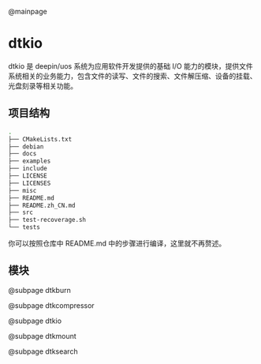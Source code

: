 @mainpage



# dtkio

dtkio 是 deepin/uos 系统为应用软件开发提供的基础 I/O 能力的模块，提供文件系统相关的业务能力，包含文件的读写、文件的搜索、文件解压缩、设备的挂载、光盘刻录等相关功能。

## 项目结构

```bash
.
├── CMakeLists.txt
├── debian
├── docs
├── examples
├── include
├── LICENSE
├── LICENSES
├── misc
├── README.md
├── README.zh_CN.md
├── src
├── test-recoverage.sh
└── tests
```

你可以按照仓库中 README.md 中的步骤进行编译，这里就不再赘述。

## 模块

@subpage dtkburn

@subpage dtkcompressor

@subpage dtkio

@subpage dtkmount

@subpage dtksearch